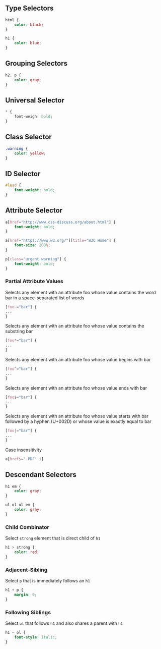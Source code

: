 ## Type Selectors

```css
html {
	color: black;
}

h1 {
	color: blue;
}
```

## Grouping Selectors

```css
h2, p {
	color: gray;
}
```

## Universal Selector

```css
* {
	font-weigh: bold;
}
```

## Class Selector

```css
.warning {
	color: yellow;
}
```

## ID Selector

```css
#lead {
	font-weight: bold;
}
```

## Attribute Selector

```css
a[href="http://www.css-discuss.org/about.html"] {
	font-weight: bold;
}

a[href="https://www.w3.org/"][title="W3C Home"] {
	font-size: 200%;
}

p[class="urgent warning"] {
	font-weight: bold;
}
```

### Partial Attribute Values

Selects any element with an attribute foo whose value contains the word bar in a space-separated list of words 

```css
[foo~="bar"] {
...
}
```

Selects any element with an attribute foo whose value contains the substring bar

```css
[foo*="bar"] {
...
}
```

Selects any element with an attribute foo whose value begins with bar

```css
[foo^="bar"] {
...
}
```

Selects any element with an attribute foo whose value ends with bar

```css
[foo$="bar"] {
...
}
```

Selects any element with an attribute foo whose value starts with bar followed by a hyphen (U+002D) or whose value is exactly equal to bar

```css
[foo|="bar"] {
...
}
```

Case insensitivity

```css
a[href$='.PDF' i]
```

## Descendant Selectors

```css
h1 em {
	color: gray;
}

ul ol ul em {
	color: gray;
}
```

### Child Combinator

Select `strong` element that is direct child of `h1`

```css
h1 > strong {
	color: red;
}
```

### Adjacent-Sibling

Select `p` that is immediately follows an `h1`

```css
h1 + p {
	margin: 0;
}
```

### Following Siblings

Select `ol` that follows `h1` and also shares a parent with `h1`

```css
h1 ~ ol {
	font-style: italic;
}
```

